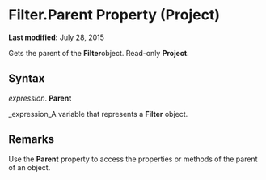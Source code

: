 
# Filter.Parent Property (Project)

 **Last modified:** July 28, 2015

Gets the parent of the  **Filter**object. Read-only  **Project**.

## Syntax

 _expression_. **Parent**

 _expression_A variable that represents a  **Filter** object.


## Remarks

Use the  **Parent** property to access the properties or methods of the parent of an object.

